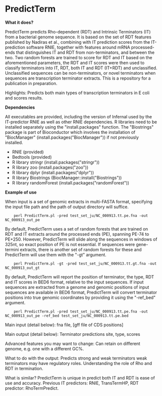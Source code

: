 # PredictTerm

**What it does?**

PredictTerm predicts Rho-dependent (RDT) and Intrinsic Terminators (IT) from a bacterial genome sequence. It is based on the set of RDT features published by Nadiras et al., combining with IT prediction scores from the IT-prediction software RNIE, together with features around mRNA processed-ends that distinguishes IT and RDT from non-terminators, and between the two. Two random forests are trained to score for RDT and IT based on the aforementioned parameters, the RDT and IT scores were then used to classify terminators into IT, RDT, both IT and RDT (IT+RDT) and unclassified. Unclassified sequences can be non-terminators, or novel terminators when sequences are transcription terminator extracts. This is a repository for a publication in preparation.

Highlights: Predicts both main types of transcription terminators in E coli and scores results.

**Dependencies**

All executables are provided, including the version of Infernal used by the IT-predictor RNIE as well as other RNIE dependencies. R libraries need to be installed separately using the "install.packages" function. The "Biostrings" package is part of Bioconductor which involves the installation of "BiocManager" (install.packages("BiocManager")) if not previously installed.

- RNIE (provided)
- Bedtools (provided)
- R library stringr (install.packages("stringr"))
- R library zoo (install.packages("zoo"))
- R library dplyr (install.packages("dplyr"))
- R library Biostrings (BiocManager::install("Biostrings"))
- R library randomForest (install.packages("randomForest"))

**Example of use**

When input is a set of genomic extracts in multi-FASTA format, specifying the input file path and the path of output directory will suffice.

        perl PredictTerm.pl -pred test_set_ju/NC_000913.tt.pe.fna -out NC_000913_out_pe

By default, PredictTerm uses a set of random forests that are trained on RDT and IT extracts around the processed ends (PE), spanning PE-74 to PE+250. However, PredictTerm will slide along the sequences in windows of 325nt, so exact position of PE is not essential. If sequences were gene-termini extracts, there is another set of random forests for these and PredictTerm will use them with the "-gt" argument.

        perl PredictTerm.pl -gt -pred test_set_ju/NC_000913.tt.gt.fna -out NC_000913_out_gt

By default, PredictTerm will report the position of terminator, the type, RDT and IT scores in BED6 format, relative to the input sequences. If input sequences are extracted from a genome and genomic positions of input sequences are available in BED6 format, PredictTerm will convert terminator positions into true genomic coordinates by providing it using the "-ref_bed" argument. 

        perl PredictTerm.pl -pred test_set_ju/NC_000913.tt.pe.fna -out NC_000913_out_pe -ref_bed test_set_ju/NC_000913.tt.pe.bed

Main input (detail below): fna file, [gff file of CDS positions]

Main output (detail below): Terminator predictions site, type, scores

Advanced features you may want to change: Can retain on different genome, e.g. one with a different GC%.

What to do with the output: Predicts strong and weak terminators weak terminators may have regulatory roles. Understanding the role of Rho and RDT in termination.

What is similar? PredictTerm is unique in predict both IT and RDT is ease of use and accuracy.  Previous IT predictors: RNIE, TransTermHP, RDT predictor: RhoTermPredict.
